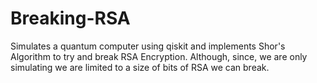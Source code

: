 # Breaking-RSA
Simulates a quantum computer using qiskit and implements Shor's Algorithm to try and break RSA Encryption. Although, since, we are only simulating we are limited to a size of bits of RSA we can break.

